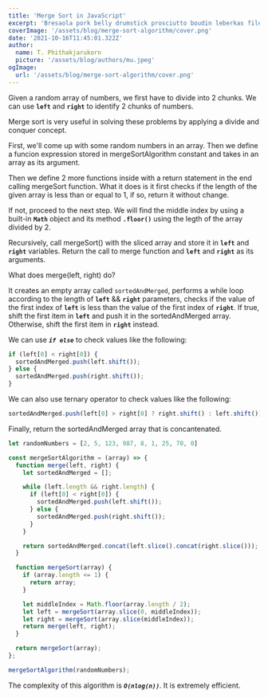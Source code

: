 ```yaml
---
title: 'Merge Sort in JavaScript'
excerpt: 'Bresaola pork belly drumstick prosciutto boudin leberkas filet mignon. Salami kielbasa beef filet mignon brisket strip steak. Corned beef kielbasa alcatra pancetta tail t-bone bacon pig landjaeger cow frankfurter brisket burgdoggen leberkas. Buffalo burgdoggen shankle, filet mignon leberkas beef strip steak landjaeger rump boudin porchetta pork belly. Shankle shoulder ribeye, picanha ham hock fatback doner t-bone jowl prosciutto pig.'
coverImage: '/assets/blog/merge-sort-algorithm/cover.png'
date: '2021-10-16T11:45:01.322Z'
author:
  name: T. Phithakjarukorn
  picture: '/assets/blog/authors/mu.jpeg'
ogImage:
  url: '/assets/blog/merge-sort-algorithm/cover.png'
---
```


Given a random array of numbers, we first have to divide into 2 chunks. We can use **`left`** and **`right`** to identify 2 chunks of numbers.

Merge sort is very useful in solving these problems by applying a divide and conquer concept.

First, we'll come up with some random numbers in an array. Then we define a funcion expression stored in mergeSortAlgorithm constant and takes in an array as its argument.

Then we define 2 more functions inside with a return statement in the end calling mergeSort function. What it does is it first checks if the length of the given array is less than or equal to 1, if so, return it without change.

If not, proceed to the next step. We will find the middle index by using a built-in **`Math`** object and its method **`.floor()`** using the legth of the array divided by 2.

Recursively, call mergeSort() with the sliced array and store it in **`left`** and **`right`** variables. Return the call to merge function and **`left`** and **`right`** as its arguments.

What does merge(left, right) do?

It creates an empty array called `sortedAndMerged`, performs a while loop according to the length of **`left`** && **`right`** parameters, checks if the value of the first index of **`left`** is less than the value of the first index of **`right`**. If true, shift the first item in **`left`** and push it in the sortedAndMerged array. Otherwise, shift the first item in **`right`** instead.

We can use ***`if else`*** to check values like the following:

```js
if (left[0] < right[0]) {
  sortedAndMerged.push(left.shift());
} else {
  sortedAndMerged.push(right.shift());
}
```

We can also use ternary operator to check values like the following:

```js
sortedAndMerged.push(left[0] > right[0] ? right.shift() : left.shift())
```

Finally, return the sortedAndMerged array that is concantenated.

```js
let randomNumbers = [2, 5, 123, 987, 8, 1, 25, 70, 0]

const mergeSortAlgorithm = (array) => {
  function merge(left, right) {
    let sortedAndMerged = [];

    while (left.length && right.length) {
      if (left[0] < right[0]) {
        sortedAndMerged.push(left.shift());
      } else {
        sortedAndMerged.push(right.shift());
      }
    }

    return sortedAndMerged.concat(left.slice().concat(right.slice()));
  }

  function mergeSort(array) {
    if (array.length <= 1) {
      return array;
    }

    let middleIndex = Math.floor(array.length / 2);
    let left = mergeSort(array.slice(0, middleIndex));
    let right = mergeSort(array.slice(middleIndex));
    return merge(left, right);
  }

  return mergeSort(array);
};

mergeSortAlgorithm(randomNumbers);

```

The complexity of this algorithm is ***`O(nlog(n))`***. It is extremely efficient.
